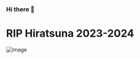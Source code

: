 ### Hi there 👋

# RIP Hiratsuna 2023-2024
![image](https://github.com/NqmaNazad/NqmaNazad/assets/155331890/72944e6b-e0dd-4bbb-ac6f-1c9ac77ea2ae)
